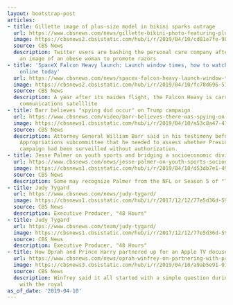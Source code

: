 ```yaml
---
layout: bootstrap-post
articles:
- title: Gillette image of plus-size model in bikini sparks outrage
  url: https://www.cbsnews.com/news/gillette-bikini-photo-featuring-plus-size-model-sparks-outrage/
  image: https://cbsnews2.cbsistatic.com/hub/i/r/2019/04/10/cd81e7fe-901c-473e-a1fb-88332888e62e/thumbnail/1200x630/dc0b3fc458becd90de540362e8d28c6e/screen-shot-2019-04-10-at-11-10-23-am.png
  source: CBS News
  description: Twitter users are bashing the personal care company after it posted
    an image of an obese woman to promote razors
- title: 'SpaceX Falcon Heavy launch: Launch window times, how to watch live stream
    online today'
  url: https://www.cbsnews.com/news/spacex-falcon-heavy-launch-window-times-how-to-watch-live-stream-online-today-2019-04-10/
  image: https://cbsnews2.cbsistatic.com/hub/i/r/2019/04/10/fc78d696-51c1-4b0c-a46c-98c1f1f888a8/thumbnail/1200x630/f3fbc3c54fbcde0ebce3063c23e1ce01/041019-fh.jpg
  source: CBS News
  description: A year after its maiden flight, the Falcon Heavy is carrying an Arabsat
    communications satelllite
- title: Barr believes "spying did occur" on Trump campaign
  url: https://www.cbsnews.com/video/barr-believes-there-was-spying-on-trump-campaign/
  image: https://cbsnews1.cbsistatic.com/hub/i/r/2019/04/10/a53c8a47-47f8-4bd9-816b-22dfc1093052/thumbnail/1200x630/92fb5b7e8c66f5669a0a6b0170c75209/cbsn-fusion-barr-believes-there-was-spying-on-trump-campaign-thumbnail-1825799-640x360.jpg
  source: CBS News
  description: Attorney General William Barr said in his testimony before the Senate
    Appropriations subcommittee that he needed to assess whether President Trump's
    campaign had been surveilled without authorization.
- title: Jesse Palmer on youth sports and bridging a socioeconomic divide
  url: https://www.cbsnews.com/news/jesse-palmer-on-youth-sports-socioeconomic-divide/
  image: https://cbsnews1.cbsistatic.com/hub/i/r/2019/04/10/d53db7e1-49d8-4d59-b702-17fecf80de57/thumbnail/1200x630/fd5904e3a9faaef52170df1e7eafda46/0410-ctm-sportspressure-palmer-1825539-640x360.jpg
  source: CBS News
  description: Some may recognize Palmer from the NFL or Season 5 of "The Bachelor"
- title: Judy Tygard
  url: https://www.cbsnews.com/news/judy-tygard/
  image: https://cbsnews1.cbsistatic.com/hub/i/r/2017/12/12/77e5d36d-5915-46ce-b496-218c87d98c5d/thumbnail/1200x630/15dcb72c6fdec4125306ed9638345480/cbsnews-1600x900.jpg
  source: CBS News
  description: Executive Producer, "48 Hours"
- title: Judy Tygard
  url: https://www.cbsnews.com/team/judy-tygard/
  image: https://cbsnews1.cbsistatic.com/hub/i/r/2017/12/12/77e5d36d-5915-46ce-b496-218c87d98c5d/thumbnail/1200x630/15dcb72c6fdec4125306ed9638345480/cbsnews-1600x900.jpg
  source: CBS News
  description: Executive Producer, "48 Hours"
- title: How Oprah and Prince Harry partnered up for an Apple TV docuseries
  url: https://www.cbsnews.com/news/oprah-winfrey-on-partnering-with-prince-harry-for-mental-health-docuseries-new-book-the-path-made-clear/
  image: https://cbsnews3.cbsistatic.com/hub/i/r/2019/04/10/a9ab5e91-01a3-4b70-8d7b-9a177b723c9d/thumbnail/1200x630/0ca881342628f65bb77971fb3de753e2/0410-ctm-oprahwinfrey-1825533-640x360.jpg
  source: CBS News
  description: Winfrey said it all started with a simple question during a conversation
    with the royal
as_of_date: '2019-04-10'
---
```


